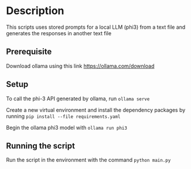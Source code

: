 
# Description
This scripts uses stored prompts for a local LLM (phi3) from a text file and generates the responses in another text file
## Prerequisite
Download ollama using this link https://ollama.com/download

## Setup
To call the phi-3 API generated by ollama, run `ollama serve`

Create a new virtual environment and install the dependency packages by running `pip install --file requirements.yaml`

Begin the ollama phi3 model with `ollama run phi3`

## Running the script
Run the script in the environment with the command `python main.py`



